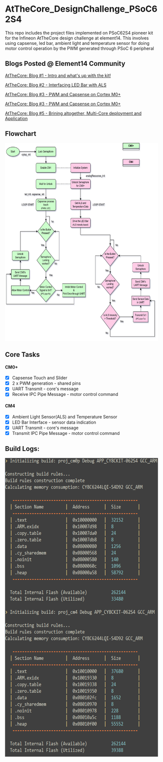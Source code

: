 # AtTheCore_DesignChallenge_PSoC62S4
 This repo includes the project files implemented on PSoC62S4 pioneer kit for the Infineon AtTheCore design challenge at element14. This involves using capsense, led bar, ambient light and temperature sensor for doing motor control operation by the PWM generated through PSoC 6 peripheral

## Blogs Posted @ Element14 Community
[AtTheCore: Blog #1 - Intro and what's up with the kit!](https://community.element14.com/challenges-projects/design-challenges/at-the-core-design-challenge/b/blog/posts/atthecore_5f00_blog1_5f00_navadeep)  

[AtTheCore: Blog #2 - Interfacing LED Bar with ALS](https://community.element14.com/challenges-projects/design-challenges/at-the-core-design-challenge/b/blog/posts/atthecore-blog-2---interfacing-led-bar-with-als)  

[AtTheCore: Blog #3 - PWM and Capsense on Cortex M0+](https://community.element14.com/challenges-projects/design-challenges/at-the-core-design-challenge/b/blog/posts/atthecore-blog-3---pwm-and-capsense-on-cortex-m0)  

[AtTheCore: Blog #3 - PWM and Capsense on Cortex M0+](https://community.element14.com/challenges-projects/design-challenges/at-the-core-design-challenge/b/blog/posts/atthecore-blog-4---adding-shared-pwm-testing-with-scope-and-all-about-dual-core)  

[AtTheCore: Blog #5 - Brining altogether, Multi-Core deployment and Application](https://community.element14.com/challenges-projects/design-challenges/at-the-core-design-challenge/b/blog/posts/atthecore-blog-5---brining-altogether-tmulti-core-deployment-and-application)  

## Flowchart

<img src="images/FirmwareFlow_ATCDC.png" width="650" height="650">

## Core Tasks
#### CM0+
- [x] Capsense Touch and Slider
- [x] 2 x PWM generation - shared pins
- [x] UART Transmit - core's message
- [x] Receive IPC Pipe Message - motor control command

#### CM4
- [x] Ambient Light Sensor(ALS) and Temperature Sensor
- [x] LED Bar Interface - sensor data indication
- [x] UART Transmit - core's message
- [x] Transmit IPC Pipe Message - motor control command

## Build Logs:
  
<img src="images/build_logs.png" width="520" height="980">
